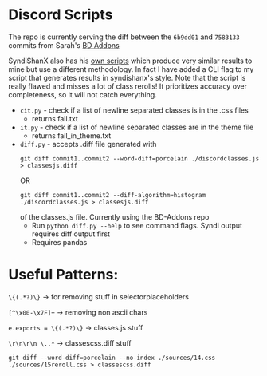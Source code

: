 # Discord Scripts
The repo is currently serving the diff between the `6b9dd01` and `7583133` commits from Sarah's [BD Addons](https://github.com/itmesarah/classchanges/commits/main/discordclasses.js)

SyndiShanX also has his [own scripts](https://github.com/SyndiShanX/Update-Classes) which produce very similar results to mine but use a different methodology. In fact I have added a CLI flag to my script that generates results in syndishanx's style. Note that the script is really flawed and misses a lot of class rerolls! It prioritizes accuracy over completeness, so it will not catch everything.

- `cit.py` - check if a list of newline separated classes is in the .css files
    - returns fail.txt
- `it.py` - check if a list of newline separated classes are in the theme file 
    - returns fail_in_theme.txt
- `diff.py` - accepts .diff file generated with 
    ```git
    git diff commit1..commit2 --word-diff=porcelain ./discordclasses.js > classesjs.diff
    ``` 
    OR 
    ```git
    git diff commit1..commit2 --diff-algorithm=histogram ./discordclasses.js > classesjs.diff 
    ```
    of the classes.js file. Currently using the BD-Addons repo
    - Run `python diff.py --help` to see command flags. Syndi output requires diff output first
    - Requires pandas

# Useful Patterns:
`\{(.*?)\}` -> for removing stuff in selectorplaceholders

`[^\x00-\x7F]+` -> removing non ascii chars

`e.exports = \{(.*?)\}` -> classes.js stuff

`\r\n\r\n \..*` -> classescss.diff stuff

`git diff --word-diff=porcelain --no-index ./sources/14.css ./sources/15reroll.css > classescss.diff`